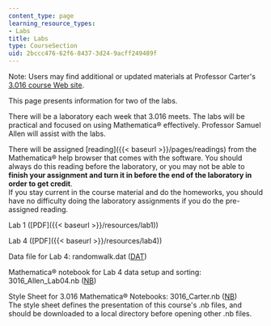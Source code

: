 ```yaml
---
content_type: page
learning_resource_types:
- Labs
title: Labs
type: CourseSection
uid: 2bccc476-62f6-8437-3d24-9acff249489f
---
```


Note: Users may find additional or updated materials at Professor Carter's [3.016 course Web site](http://pruffle.mit.edu/3.016).

This page presents information for two of the labs.

There will be a laboratory each week that 3.016 meets. The labs will be practical and focused on using Mathematica® effectively. Professor Samuel Allen will assist with the labs.

There will be assigned [reading]({{< baseurl >}}/pages/readings) from the Mathematica® help browser that comes with the software. You should always do this reading before the laboratory, or you may not be able to **finish your assignment and turn it in before the end of the laboratory in order to get credit**.  
If you stay current in the course material and do the homeworks, you should have no difficulty doing the laboratory assignments if you do the pre-assigned reading.

Lab 1 ([PDF]({{< baseurl >}}/resources/lab1))

Lab 4 ([PDF]({{< baseurl >}}/resources/lab4))

Data file for Lab 4: randomwalk.dat ([DAT](/courses/materials-science-and-engineering/3-016-mathematics-for-materials-scientists-and-engineers-fall-2005/labs/randomwalk.dat))

Mathematica® notebook for Lab 4 data setup and sorting: 3016\_Allen\_Lab04.nb ([NB](/courses/materials-science-and-engineering/3-016-mathematics-for-materials-scientists-and-engineers-fall-2005/labs/3016_Allen_Lab04.nb))

Style Sheet for 3.016 Mathematica® Notebooks: 3016\_Carter.nb ([NB](/courses/materials-science-and-engineering/3-016-mathematics-for-materials-scientists-and-engineers-fall-2005/labs/3016_Carter.nb))  
The style sheet defines the presentation of this course's .nb files, and should be downloaded to a local directory before opening other .nb files.